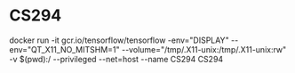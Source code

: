 # CS294

docker run -it gcr.io/tensorflow/tensorflow -env="DISPLAY" --env="QT_X11_NO_MITSHM=1" --volume="/tmp/.X11-unix:/tmp/.X11-unix:rw" -v $(pwd):/ --privileged --net=host --name CS294 CS294
